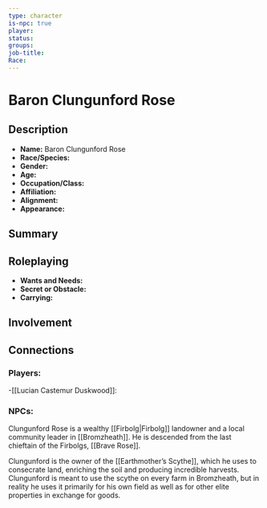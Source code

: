 ```yaml
---
type: character
is-npc: true
player: 
status: 
groups: 
job-title: 
Race:
---
```

# Baron Clungunford Rose

## Description
- **Name:** Baron Clungunford Rose
- **Race/Species:** 
- **Gender:** 
- **Age:** 
- **Occupation/Class:** 
- **Affiliation:** 
- **Alignment:** 
- **Appearance:**

## Summary


## Roleplaying
 - **Wants and Needs:**
 - **Secret or Obstacle:**
 - **Carrying:**


## Involvement


## Connections


### Players:
-[[Lucian Castemur Duskwood]]: 

### NPCs:


Clungunford Rose is a wealthy [[Firbolg|Firbolg]] landowner and a local community leader in [[Bromzheath]].  He is descended from the last chieftain of the Firbolgs, [[Brave Rose]]. 

Clungunford is the owner of the [[Earthmother’s Scythe]], which he uses to consecrate land, enriching the soil and producing incredible harvests. Clungunford is meant to use the scythe on every farm in Bromzheath, but in reality he uses it primarily for his own field as well as for other elite properties in exchange for goods.
